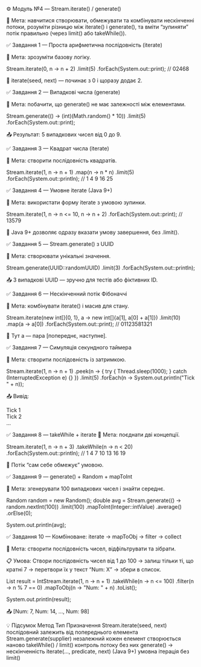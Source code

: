 ⚙️ Модуль №4 — Stream.iterate() / generate()

📘 Мета:
навчитися створювати, обмежувати та комбінувати нескінченні потоки,
розуміти різницю між iterate() і generate(),
та вміти “зупиняти” потік правильно (через limit() або takeWhile()).

✅ Завдання 1 — Проста арифметична послідовність (iterate)

🎯 Мета: зрозуміти базову логіку.

Stream.iterate(0, n -> n + 2)
.limit(5)
.forEach(System.out::print); // 02468


🧠 iterate(seed, next) — починає з 0 і щоразу додає 2.

✅ Завдання 2 — Випадкові числа (generate)

🎯 Мета: побачити, що generate() не має залежності між елементами.

Stream.generate(() -> (int)(Math.random() * 10))
.limit(5)
.forEach(System.out::print);


📤 Результат: 5 випадкових чисел від 0 до 9.

✅ Завдання 3 — Квадрат числа (iterate)

🎯 Мета: створити послідовність квадратів.

Stream.iterate(1, n -> n + 1)
.map(n -> n * n)
.limit(5)
.forEach(System.out::println);
// 1 4 9 16 25

✅ Завдання 4 — Умовне iterate (Java 9+)

🎯 Мета: використати форму iterate з умовою зупинки.

Stream.iterate(1, n -> n <= 10, n -> n + 2)
.forEach(System.out::print); // 13579


🧠 Java 9+ дозволяє одразу вказати умову завершення, без .limit().

✅ Завдання 5 — Stream.generate() з UUID

🎯 Мета: створювати унікальні значення.

Stream.generate(UUID::randomUUID)
.limit(3)
.forEach(System.out::println);


📤 3 випадкові UUID — зручно для тестів або фіктивних ID.

✅ Завдання 6 — Нескінченний потік Фібоначчі

🎯 Мета: комбінувати iterate() і масив для стану.

Stream.iterate(new int[]{0, 1}, a -> new int[]{a[1], a[0] + a[1]})
.limit(10)
.map(a -> a[0])
.forEach(System.out::print); // 01123581321


🧠 Тут a — пара [попереднє, наступне].

✅ Завдання 7 — Симуляція секундного таймера

🎯 Мета: створити послідовність із затримкою.

Stream.iterate(1, n -> n + 1)
.peek(n -> {
try { Thread.sleep(1000); } catch (InterruptedException e) {}
})
.limit(5)
.forEach(n -> System.out.println("Tick " + n));


📤 Вивід:

Tick 1  
Tick 2  
...

✅ Завдання 8 — takeWhile + iterate
🎯 Мета: поєднати дві концепції.

Stream.iterate(1, n -> n + 3)
.takeWhile(n -> n < 20)
.forEach(System.out::println);
// 1 4 7 10 13 16 19


🧠 Потік “сам себе обмежує” умовою.

✅ Завдання 9 — generate() + Random + mapToInt

🎯 Мета: згенерувати 100 випадкових чисел і знайти середнє.

Random random = new Random();
double avg = Stream.generate(() -> random.nextInt(100))
.limit(100)
.mapToInt(Integer::intValue)
.average()
.orElse(0);

System.out.println(avg);

✅ Завдання 10 — Комбіноване: iterate → mapToObj → filter → collect

🎯 Мета: створити послідовність чисел, відфільтрувати та зібрати.

📋 Умова:
Створи послідовність чисел від 1 до 100
→ залиш тільки ті, що кратні 7
→ перетвори їх у текст “Num: X”
→ збери в список.

List<String> result = IntStream.iterate(1, n -> n + 1)
.takeWhile(n -> n <= 100)
.filter(n -> n % 7 == 0)
.mapToObj(n -> "Num: " + n)
.toList();

System.out.println(result);


📤 [Num: 7, Num: 14, ..., Num: 98]

💡 Підсумок
Метод	Тип	Призначення
Stream.iterate(seed, next)	послідовний	залежить від попереднього елемента
Stream.generate(supplier)	незалежний	кожен елемент створюється наново
takeWhile() / limit()	контроль потоку	без них generate() → нескінченність
iterate(..., predicate, next)	(Java 9+)	умовна ітерація без limit()
